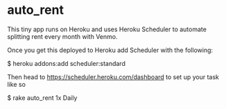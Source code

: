 auto_rent
================

This tiny app runs on Heroku and uses Heroku Scheduler to automate splitting rent every month with Venmo.

Once you get this deployed to Heroku add Scheduler with the following:

$ heroku addons:add scheduler:standard

Then head to https://scheduler.heroku.com/dashboard to set up your task like so

$ rake auto_rent  1x  Daily